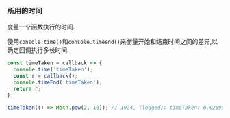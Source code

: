 ### 所用的时间

度量一个函数执行的时间. 

使用`console.time()`和`console.timeend()`来衡量开始和结束时间之间的差异,以确定回调执行多长时间. 

```js
const timeTaken = callback => {
  console.time('timeTaken');
  const r = callback();
  console.timeEnd('timeTaken');
  return r;
};
```

```js
timeTaken(() => Math.pow(2, 10)); // 1024, (logged): timeTaken: 0.02099609375ms
```